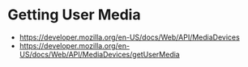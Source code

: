 # Getting User Media

- https://developer.mozilla.org/en-US/docs/Web/API/MediaDevices
- https://developer.mozilla.org/en-US/docs/Web/API/MediaDevices/getUserMedia
